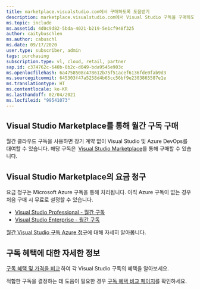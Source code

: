 ```yaml
---
title: marketplace.visualstudio.com에서 구매하도록 도움받기
description: marketplace.visualstudio.com에서 Visual Studio 구독을 구매하도록 도움받기
ms.topic: include
ms.assetid: 4d0c9d82-5bda-4021-b219-5e1cf948f325
author: caitybuschlen
ms.author: cabuschl
ms.date: 09/17/2020
user.type: subscriber, admin
tags: purchasing
subscription.type: vl, cloud, retail, partner
sap.id: c374762c-640b-8b2c-d049-bda9545e903c
ms.openlocfilehash: 6a4758508c478612b75f51acef6136fde0fab9d3
ms.sourcegitcommit: 645303f47a5258d4b65cc56bf9e2303865587e1e
ms.translationtype: HT
ms.contentlocale: ko-KR
ms.lasthandoff: 02/04/2021
ms.locfileid: "99541073"
---
```

## <a name="purchase-monthly-subscriptions-through-visual-studio-marketplace"></a>Visual Studio Marketplace를 통해 월간 구독 구매 

월간 클라우드 구독을 사용하면 장기 계약 없이 Visual Studio 및 Azure DevOps를 대여할 수 있습니다. 해당 구독은  [Visual Studio Marketplace](https://marketplace.visualstudio.com/subscriptions)를 통해 구매할 수 있습니다.  

## <a name="billing-in-the-visual-studio-marketplace"></a>Visual Studio Marketplace의 요금 청구 

요금 청구는 Microsoft Azure 구독을 통해 처리됩니다. 아직 Azure 구독이 없는 경우 처음 구매 시 무료로 설정할 수 있습니다.  

* [Visual Studio Professional - 월간 구독](https://marketplace.visualstudio.com/items?itemName=ms.vs-professional-monthly) 
* [Visual Studio Enterprise - 월간 구독](https://marketplace.visualstudio.com/items?itemName=ms.vs-enterprise-monthly) 

[월간 Visual Studio 구독 Azure 청구](https://docs.microsoft.com/visualstudio/subscriptions/vscloud-billing-faq)에 대해 자세히 알아봅니다. 

## <a name="more-information-about-subscription-benefits"></a>구독 혜택에 대한 자세한 정보

[구독 혜택 및 가격을 비교](https://visualstudio.microsoft.com/vs/pricing/) 하여 각 Visual Studio 구독의 혜택을 알아보세요. 

적합한 구독을 결정하는 데 도움이 필요한 경우 [구독 혜택 비교 페이지](https://visualstudio.microsoft.com/vs/benefits/)를 확인하세요.